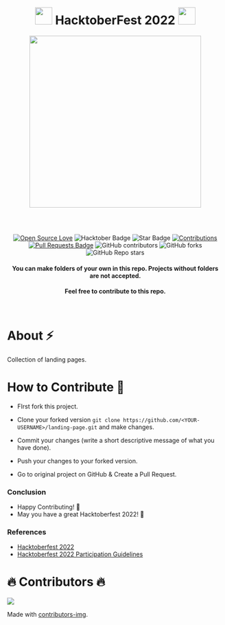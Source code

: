 <h1 align="center"> <img src= "https://octodex.github.com/images/original.png" width= "40" /> HacktoberFest 2022 <img src="https://octodex.github.com/images/original.png" width= "40" /> </h1>



<div align="center">

<img src= "https://github.com/prabhurohiths/web-hacktoberfest2022/blob/main/Assets/Hfest-Logo-2-Color-Manga.png" width= "400"/>

<br> <br>

[![Open Source Love](https://firstcontributions.github.io/open-source-badges/badges/open-source-v1/open-source.svg)](https://github.com/MrKrishnaAgarwal/Hacktoberfest2022)
<img src="https://img.shields.io/badge/HacktoberFest-2022-blueviolet" alt="Hacktober Badge"/>
<img src="https://img.shields.io/static/v1?label=%E2%AD%90&message=If%20Useful&style=style=flat&color=BC4E99" alt="Star Badge"/>
<a href="" ><img src="https://img.shields.io/badge/Contributions-welcome-green.svg?style=flat&logo=github" alt="Contributions" /></a>
<a href=""><img src="https://img.shields.io/github/issues-pr-closed/djswain09/landing-page" alt="Pull Requests Badge"/></a>
<img alt="GitHub contributors" src="https://img.shields.io/github/contributors/djswain09/landing-page?color=light-green">
<img alt="GitHub forks" src="https://img.shields.io/github/forks/djswain09/landing-page?style=social">
<img alt="GitHub Repo stars" src="https://img.shields.io/github/stars/djswain09/landing-page?style=social">
<h4>You can make folders of your own in this repo. Projects without folders are not accepted.</h4>


<h4> Feel free to contribute to this repo.</h4>

</div>

<br>

# About :zap:
Collection of landing pages.

# How to Contribute :dart:

- FIrst fork this project.

- Clone your forked version ```git clone https://github.com/<YOUR-USERNAME>/landing-page.git```
 and make changes.

- Commit your changes (write a short descriptive message of what you have done).

- Push your changes to your forked version.

- Go to original project on GitHub & Create a Pull Request.

### Conclusion

- Happy Contributing! 🎉 
- May you have a great Hacktoberfest 2022! 🎉

### References

- [Hacktoberfest 2022](https://hacktoberfest.digitalocean.com)
- [Hacktoberfest 2022 Participation Guidelines](https://hacktoberfest.com/participation)

# :fire: Contributors :fire:

<a href="https://github.com/djswain09/landing-page/graphs/contributors">
  <img src="https://contrib.rocks/image?repo=djswain09/landing-page" />
</a>

Made with [contributors-img](https://contrib.rocks).
